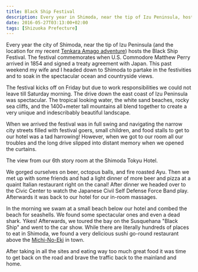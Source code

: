 ```yaml
---
title: Black Ship Festival
description: Every year in Shimoda, near the tip of Izu Peninsula, hosts the Black Ship Festival. It is a festival to celebrate Japan's first contact with the western world...
date: 2016-05-27T03:13:00+02:00
tags: [Shizuoka Prefecture]
---
```

<div class="text-lg mt-2">
<p class="mb-2">Every year the city of Shimoda, near the tip of Izu Peninsula (and the location for my recent <a href="https://www.fallfishtenkara.com/mount-amagi/" target="_blank" rel="noopener noreferrer">Tenkara Amago adventure</a>) hosts the Black Ship Festival. The festival commemorates when U.S. Commodore Matthew Perry arrived in 1854 and signed a treaty agreement with Japan. This past weekend my wife and I headed down to Shimoda to partake in the festivities and to soak in the spectacular ocean and countryside views.</p>

<p class="mt-2 mb-2">The festival kicks off on Friday but due to work responsibilities we could not leave till Saturday morning. The drive down the east coast of Izu Peninsula was spectacular. The tropical looking water, the white sand beaches, rocky sea cliffs, and the 1400+meter tall mountains all blend together to create a very unique and indescribably beautiful landscape.</p>

<p class="mt-2 mb-2">When we arrived the festival was in full swing and navigating the narrow city streets filled with festival goers, small children, and food stalls to get to our hotel was a tad harrowing! However, when we got to our room all our troubles and the long drive slipped into distant memory when we opened the curtains.</p>

<p class="mt-2 mb-2">The view from our 6th story room at the Shimoda Tokyu Hotel.</p>

<p class="mt-2 mb-2">We gorged ourselves on beer, octopus balls, and fire roasted Ayu. Then we met up with some friends and had a light dinner of more beer and pizza at a quaint Italian restaurant right on the canal! After dinner we headed over to the Civic Center to watch the Japanese Civil Self Defense Force Band play. Afterwards it was back to our hotel for our in-room massages.</p>

<p class="mt-2 mb-2">In the morning we swam at a small beach below our hotel and combed the beach for seashells. We found some spectacular ones and even a dead shark. Yikes! Afterwards, we toured the bay on the Susquehana "Black Ship" and went to the car show. While there are literally hundreds of places to eat in Shimoda, we found a very delicious sushi go-round restaurant above the <a href="https://www.fallfishtenkara.com/michi-no-eki/" target="_blank" rel="noopener noreferrer">Michi-No-Eki</a> in town.</p>

<p class="mt-2 mb-2">After taking in all the sites and eating way too much great food it was time to get back on the road and brave the traffic back to the mainland and home.</p>

<img class="w-8/12 rounded-lg shadow-lg mx-auto" src="" alt="" />
</div>